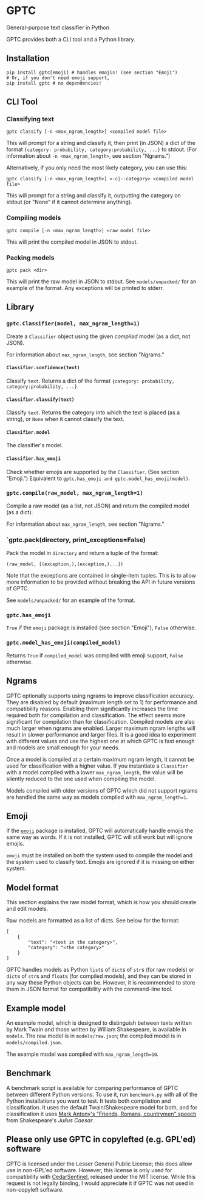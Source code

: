 # GPTC

General-purpose text classifier in Python

GPTC provides both a CLI tool and a Python library.

## Installation

    pip install gptc[emoji] # handles emojis! (see section "Emoji")
    # Or, if you don't need emoji support,
    pip install gptc # no dependencies!

## CLI Tool

### Classifying text

    gptc classify [-n <max_ngram_length>] <compiled model file>

This will prompt for a string and classify it, then print (in JSON) a dict of
the format `{category: probability, category:probability, ...}` to stdout. (For
information about `-n <max_ngram_length>`, see section "Ngrams.")

Alternatively, if you only need the most likely category, you can use this:

    gptc classify [-n <max_ngram_length>] <-c|--category> <compiled model file>

This will prompt for a string and classify it, outputting the category on
stdout (or "None" if it cannot determine anything).

### Compiling models

    gptc compile [-n <max_ngram_length>] <raw model file>

This will print the compiled model in JSON to stdout.

### Packing models

    gptc pack <dir>

This will print the raw model in JSON to stdout. See `models/unpacked/` for an
example of the format. Any exceptions will be printed to stderr.

## Library

### `gptc.Classifier(model, max_ngram_length=1)`

Create a `Classifier` object using the given *compiled* model (as a dict, not
JSON).

For information about `max_ngram_length`, see section "Ngrams."

#### `Classifier.confidence(text)`

Classify `text`. Returns a dict of the format `{category: probability,
category:probability, ...}`

#### `Classifier.classify(text)`

Classify `text`. Returns the category into which the text is placed (as a
string), or `None` when it cannot classify the text.

#### `Classifier.model`

The classifier's model.

#### `Classifier.has_emoji`

Check whether emojis are supported by the `Classifier`. (See section "Emoji.")
Equivalent to `gptc.has_emoji and gptc.model_has_emoji(model)`.

### `gptc.compile(raw_model, max_ngram_length=1)`

Compile a raw model (as a list, not JSON) and return the compiled model (as a
dict).

For information about `max_ngram_length`, see section "Ngrams."

### `gptc.pack(directory, print_exceptions=False)

Pack the model in `directory` and return a tuple of the format:

    (raw_model, [(exception,),(exception,)...])

Note that the exceptions are contained in single-item tuples. This is to allow
more information to be provided without breaking the API in future versions of
GPTC.

See `models/unpacked/` for an example of the format.

### `gptc.has_emoji`

`True` if the `emoji` package is installed (see section "Emoji"), `False`
otherwise.

### `gptc.model_has_emoji(compiled_model)`

Returns `True` if `compiled_model` was compiled with emoji support, `False`
otherwise.

## Ngrams

GPTC optionally supports using ngrams to improve classification accuracy. They
are disabled by default (maximum length set to 1) for performance and
compatibility reasons. Enabling them significantly increases the time required
both for compilation and classification. The effect seems more significant for
compilation than for classification. Compiled models are also much larger when
ngrams are enabled. Larger maximum ngram lengths will result in slower
performance and larger files. It is a good idea to experiment with different
values and use the highest one at which GPTC is fast enough and models are
small enough for your needs.

Once a model is compiled at a certain maximum ngram length, it cannot be used
for classification with a higher value. If you instantiate a `Classifier` with
a model compiled with a lower `max_ngram_length`, the value will be silently
reduced to the one used when compiling the model.

Models compiled with older versions of GPTC which did not support ngrams are
handled the same way as models compiled with `max_ngram_length=1`.

## Emoji

If the [`emoji`](https://pypi.org/project/emoji/) package is installed, GPTC
will automatically handle emojis the same way as words. If it is not installed,
GPTC will still work but will ignore emojis.

`emoji` must be installed on both the system used to compile the model and the
system used to classify text. Emojis are ignored if it is missing on either
system.

## Model format

This section explains the raw model format, which is how you should create and
edit models.

Raw models are formatted as a list of dicts. See below for the format:

    [
        {
            "text": "<text in the category>",
            "category": "<the category>"
        }
    ]

GPTC handles models as Python `list`s of `dict`s of `str`s (for raw models) or
`dict`s of `str`s and `float`s (for compiled models), and they can be stored
in any way these Python objects can be. However, it is recommended to store
them in JSON format for compatibility with the command-line tool.

## Example model

An example model, which is designed to distinguish between texts written by
Mark Twain and those written by William Shakespeare, is available in `models`.
The raw model is in `models/raw.json`; the compiled model is in
`models/compiled.json`.

The example model was compiled with `max_ngram_length=10`.

## Benchmark

A benchmark script is available for comparing performance of GPTC between
different Python versions. To use it, run `benchmark.py` with all of the Python
installations you want to test. It tests both compilation and classification.
It uses the default Twain/Shakespeare model for both, and for classification it
uses [Mark Antony's "Friends, Romans, countrymen"
speech](https://en.wikipedia.org/wiki/Friends,_Romans,_countrymen,_lend_me_your_ears)
from Shakespeare's *Julius Caesar*.

## Please only use GPTC in copylefted (e.g. GPL'ed) software

GPTC is licensed under the Lesser General Public License; this does allow use 
in non-GPL'ed software. However, this license is only used for compatibility
with [CedarSentinel](https://github.com/fire219/CedarSentinel), released under
the MIT license. While this request is not legally binding, I would appreciate
it if GPTC was not used in non-copyleft software.